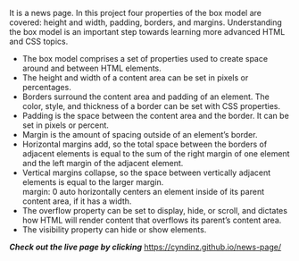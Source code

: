 It is a news page. In this project four properties of the box model are covered: height and width, padding, borders, and margins. Understanding the box model is an important step towards learning more advanced HTML and CSS topics. 

<ul>
<li>The box model comprises a set of properties used to create space around and between HTML elements.</li>
<li>The height and width of a content area can be set in pixels or percentages.</li>
<li>Borders surround the content area and padding of an element. The color, style, and thickness of a border can be set with CSS properties.</li>
<li>Padding is the space between the content area and the border. It can be set in pixels or percent.</li>
<li>Margin is the amount of spacing outside of an element’s border.</li>
<li>Horizontal margins add, so the total space between the borders of adjacent elements is equal to the sum of the right margin of one element and the left margin of the adjacent element.</li>
<li>Vertical margins collapse, so the space between vertically adjacent elements is equal to the larger margin.</li>
margin: 0 auto horizontally centers an element inside of its parent content area, if it has a width.</li>
<li>The overflow property can be set to display, hide, or scroll, and dictates how HTML will render content that overflows its parent’s content area.</li>
<li>The visibility property can hide or show elements.</li>
</ul>

***Check out the live page by clicking*** https://cyndinz.github.io/news-page/

